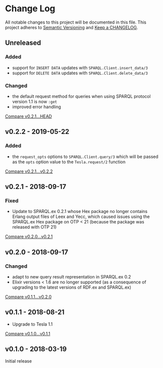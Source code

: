 # Change Log

All notable changes to this project will be documented in this file.
This project adheres to [Semantic Versioning](http://semver.org/) and
[Keep a CHANGELOG](http://keepachangelog.com).


## Unreleased

### Added

- support for `INSERT DATA` updates with `SPARQL.Client.insert_data/3`
- support for `DELETE DATA` updates with `SPARQL.Client.delete_data/3`

### Changed

- the default request method for queries when using SPARQL protocol version 1.1 is now `:get`
- improved error handling


[Compare v0.2.1...HEAD](https://github.com/rdf-elixir/sparql_client/compare/v0.2.1...HEAD)



## v0.2.2 - 2019-05-22

### Added

- the `request_opts` options to `SPARQL.Client.query/3` which will be passed as 
 the `opts` option value to the `Tesla.request/2` function

[Compare v0.2.1...v0.2.2](https://github.com/rdf-elixir/sparql_client/compare/v0.2.1...v0.2.2)



## v0.2.1 - 2018-09-17

### Fixed

- Update to SPARQL.ex 0.2.1 whose Hex package no longer contains Erlang output
  files of Leex and Yecc, which caused issues using the SPARQL.ex Hex package on
  OTP < 21 (because the package was released with OTP 21)

[Compare v0.2.0...v0.2.1](https://github.com/rdf-elixir/sparql_client/compare/v0.2.0...v0.2.1)



## v0.2.0 - 2018-09-17

### Changed

- adapt to new query result representation in SPARQL.ex 0.2
- Elixir versions < 1.6 are no longer supported (as a consequence of upgrading
  to the latest versions of RDF.ex and SPARQL.ex)


[Compare v0.1.1...v0.2.0](https://github.com/rdf-elixir/sparql_client/compare/v0.1.1...v0.2.0)


## v0.1.1 - 2018-08-21

- Upgrade to Tesla 1.1

[Compare v0.1.0...v0.1.1](https://github.com/rdf-elixir/sparql_client/compare/v0.1.0...v0.1.1)



## v0.1.0 - 2018-03-19

Initial release
